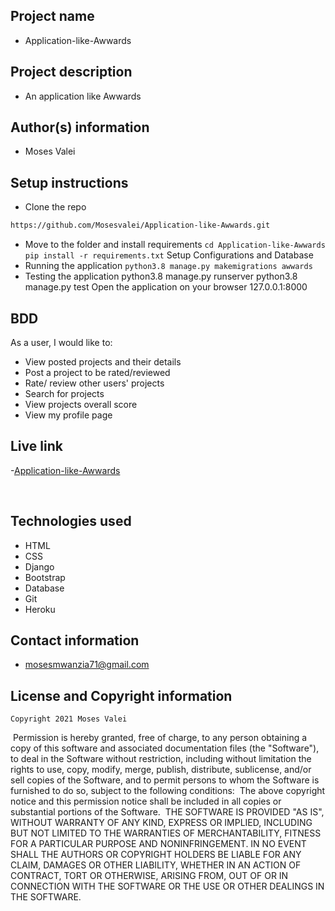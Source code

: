 ## Project name
- Application-like-Awwards 
​
## Project description
- An application like Awwards
## Author(s) information
- Moses Valei
  
## Setup instructions
- Clone the repo

```sh 
https://github.com/Mosesvalei/Application-like-Awwards.git
  ```
- Move to the folder and install requirements
``cd Application-like-Awwards``
``pip install -r requirements.txt``
Setup Configurations and Database
- Running the application
 ``python3.8 manage.py makemigrations awwards``
- Testing the application
python3.8 manage.py runserver
python3.8 manage.py test
Open the application on your browser 127.0.0.1:8000
​
## BDD
As a user, I would like to:
- View posted projects and their details
- Post a project to be rated/reviewed
- Rate/ review other users' projects
- Search for projects 
- View projects overall score
- View my profile page
​
## Live link
   -[Application-like-Awwards]()
   
​
## Technologies used
- HTML
- CSS
- Django
- Bootstrap
- Database
- Git
- Heroku
  
## Contact information
- mosesmwanzia71@gmail.com
  
## License and Copyright information
    Copyright 2021 Moses Valei
​
    Permission is hereby granted, free of charge, to any person obtaining a copy of this software and associated documentation files (the "Software"), to deal in the Software without restriction, including without limitation the rights to use, copy, modify, merge, publish, distribute, sublicense, and/or sell copies of the Software, and to permit persons to whom the Software is furnished to do so, subject to the following conditions:
​
    The above copyright notice and this permission notice shall be included in all copies or substantial portions of the Software.
​
    THE SOFTWARE IS PROVIDED "AS IS", WITHOUT WARRANTY OF ANY KIND, EXPRESS OR IMPLIED, INCLUDING BUT NOT LIMITED TO THE WARRANTIES OF MERCHANTABILITY, FITNESS FOR A PARTICULAR PURPOSE AND NONINFRINGEMENT. IN NO EVENT SHALL THE AUTHORS OR COPYRIGHT HOLDERS BE LIABLE FOR ANY CLAIM, DAMAGES OR OTHER LIABILITY, WHETHER IN AN ACTION OF CONTRACT, TORT OR OTHERWISE, ARISING FROM, OUT OF OR IN CONNECTION WITH THE SOFTWARE OR THE USE OR OTHER DEALINGS IN THE SOFTWARE.